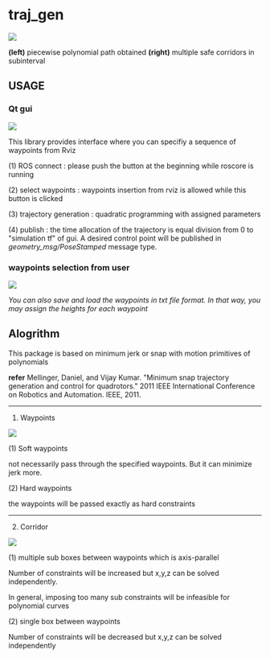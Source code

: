 # traj_gen 

<img src="https://github.com/icsl-Jeon/traj_gen/blob/master/img/intro.png"> 

**(left)** piecewise polynomial path obtained **(right)** multiple safe corridors in subinterval 

## USAGE 

### Qt gui
<img src="https://github.com/icsl-Jeon/traj_gen/blob/master/img/traj_gen.png"> 

This library provides interface where you can specifiy a sequence of waypoints from Rviz 

(1) ROS connect : please push the button at the beginning while roscore is running 

(2) select waypoints : waypoints insertion from rviz is allowed while this button is clicked 

(3) trajectory generation : quadratic programming with assigned parameters

(4) publish : the time allocation of the trajectory is equal division from 0 to "simulation tf" of gui. A desired control point will be published in *geometry_msg/PoseStamped* message type.  



### waypoints selection from user
<img src="https://github.com/icsl-Jeon/traj_gen/blob/master/img/traj_gen-2.png"> 

*You can also save and load the waypoints in txt file format. In that way, you may assign the heights for each waypoint*

## Alogrithm 

This package is based on minimum jerk or snap with motion primitives of polynomials 

**refer**
Mellinger, Daniel, and Vijay Kumar. "Minimum snap trajectory generation and control for quadrotors." 2011 IEEE International Conference on Robotics and Automation. IEEE, 2011.
* * * 
1. Waypoints 


<img src="https://github.com/icsl-Jeon/traj_gen/blob/master/img/hard_vs_soft.png"> 

(1) Soft waypoints

not necessarily pass through the specified waypoints. But it can minimize jerk more.

(2) Hard waypoints
	
the waypoints will be passed exactly as hard constraints 

* * * 

2. Corridor
 
<img src="https://github.com/icsl-Jeon/traj_gen/blob/master/img/explain_corridor.jpg"> 

(1) multiple sub boxes between waypoints which is axis-parallel 
	
Number of constraints will be increased but x,y,z can be solved independently.
	
In general, imposing too many sub constraints will be infeasible for polynomial curves 

(2) single box between waypoints 

Number of constraints will be decreased but x,y,z can be solved independently
	
	
 	

